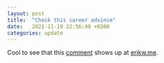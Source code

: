 ```yaml
---
layout: post
title:  "Check this career advince"
date:   2021-11-19 22:56:40 +0200
categories: update
---
```


Cool to see that this [comment](https://jekyll-webmention-io-test.netlify.app/update/2021/11/03/check-this-webmention-setup.html) shows up at [erikw.me](https://erikw.me/blog/tech/testing-webmentions-io/).
